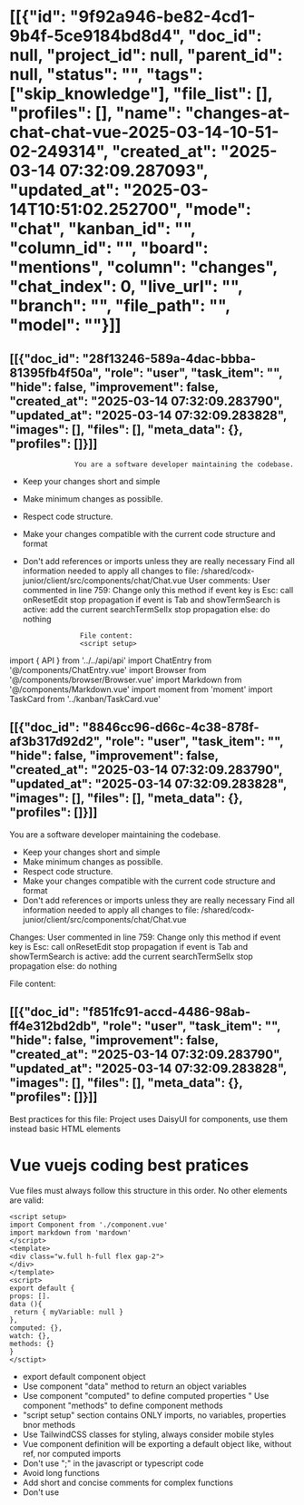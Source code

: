 # [[{"id": "9f92a946-be82-4cd1-9b4f-5ce9184bd8d4", "doc_id": null, "project_id": null, "parent_id": null, "status": "", "tags": ["skip_knowledge"], "file_list": [], "profiles": [], "name": "changes-at-chat-chat-vue-2025-03-14-10-51-02-249314", "created_at": "2025-03-14 07:32:09.287093", "updated_at": "2025-03-14T10:51:02.252700", "mode": "chat", "kanban_id": "", "column_id": "", "board": "mentions", "column": "changes", "chat_index": 0, "live_url": "", "branch": "", "file_path": "", "model": ""}]]
## [[{"doc_id": "28f13246-589a-4dac-bbba-81395fb4f50a", "role": "user", "task_item": "", "hide": false, "improvement": false, "created_at": "2025-03-14 07:32:09.283790", "updated_at": "2025-03-14 07:32:09.283828", "images": [], "files": [], "meta_data": {}, "profiles": []}]]

                    You are a software developer maintaining the codebase.
* Keep your changes short and simple
* Make minimum changes as possiblle.
* Respect code structure.
* Make your changes compatible with the current code structure and format
* Don't add references or imports unless they are really necessary
                    Find all information needed to apply all changes to file: /shared/codx-junior/client/src/components/chat/Chat.vue
                    User comments:
                    User commented in line 759: Change only this method
if event key is Esc:
call onResetEdit
stop propagation
if event is Tab and showTermSearch is active:
add the current searchTermSelIx
stop propagation
else:
do nothing

                    File content:
                    <script setup>
import { API } from '../../api/api'
import ChatEntry from '@/components/ChatEntry.vue'
import Browser from '@/components/browser/Browser.vue'
import Markdown from '@/components/Markdown.vue'
import moment from 'moment'
import TaskCard from '../kanban/TaskCard.vue'
</script>
<template>
  <div class="flex flex-col gap-1 grow">
    <div class="grow relative">
      <div class="absolute top-0 left-0 right-0 bottom-0 scroller overflow-y-auto overflow-x-hidden"
        :class="isBrowser && 'flex gap-1'"
      >
        <div class="w-3/4" v-if="isBrowser">
          <Browser :token="$ui.monitors['shared']" />
        </div>
        <div class="overflow-auto h-full">
          <div class="flex flex-col" 
            v-for="message in messages" :key="message.id">
            <ChatEntry :class="['mb-4 rounded-md bg-base-300 py-2',
              editMessage ? editMessage === message ? 'border border-warning' : 'opacity-40' : '',
              message.hide ? 'opacity-60' : '']"
              :chat="chat"
              :message="message"
              @edit="onEditMessage(message)"
              @enhance="onEditMessage(message, true)"
              @remove="removeMessage(message)"
              @remove-file="removeFileFromMessage(message, $event)"
              @hide="toggleHide(message)"
              @run-edit="runEdit"
              @copy="onCopy(message)"
              @add-file-to-chat="$emit('add-file', $event)"
              @image="imagePreview = { ...$event, readonly: true }"
              @generate-code="onGenerateCode"
              v-if="!message.hide || showHidden"
            />
          </div>
          <div class="anchor" ref="anchor"></div>
          <div class="grid grid-cols-3 gap-2 mb-2 bg-base-100" v-if="childrenChats?.length">
            <TaskCard class="p-2 bg-base-300" :task="child" @click="$projects.setActiveChat(child)"
                              v-for="child in childrenChats" :key="childrenChats.id" />
          </div>
        </div>
      </div>
    </div>
    <div class="chat chat-end" v-if="false && isBrowser">
      <div class="chat-image avatar">
        <div class="w-10 rounded-full">
          <img src="/only_icon.png" alt="logo" />
        </div>
      </div>
      <div class="chat-bubble">
        <Markdown class="max-h-40 overflow-auto" :text="lastAIMessage.content" v-if="lastAIMessage" />
        <div v-else>
          <span class="font-bold">Let's navigate together:</span>
          Use browser to navigate any web or try:
          <span class="italic text-info">Find top 5 results for ....</span>
        </div>
      </div>
    </div>
    
    <div class="dropdown dropdown-top dropdown-open mb-1" v-if="showTermSearch">
      <div tabindex="0" role="button" class="rounded-md bg-base-300 w-fit p-2 hidden">
        <div class="flex p-1 items-center text-sky-600">
          <i class="fa-solid fa-at"></i>
          <input type="text" v-model="termSearchQuery"
            ref="termSearcher"
            class="-ml-1 input input-xs text-lg bg-transparent" placeholder="search term..."
            @keydown.down.stop="onSelNext"
            @keydown.up.stop="onSelPrev"
            @keydown.enter.stop="addSerchTerm(searchTerms[searchTermSelIx])"
            @keydown.esc="closeTermSearch"
          />
          <button class="btn btn-xs btn-circle btn-outline btn-error"
            @click="closeTermSearch"            
            v-if="termSearchQuery">
            <i class="fa-solid fa-circle-xmark"></i>
          </button>
        </div>
      </div>
      <ul tabindex="0" class="dropdown-content z-[1] menu p-2 shadow bg-base-300 rounded-box w-fit">
        <li v-for="term, ix in searchTerms" :key="term.name">
          <a @click="addSerchTerm(term)">
            <div :class="[searchTermSelIx === ix ? 'underline':'']">
              <span class="text-sky-600 font-bold">@{{ term.name }}</span>
            </div>
          </a>
        </li>
      </ul>
    </div>
    <div class="flex gap-2">
      <span class="badge tooltip flex gap-2 items-center"
        :data-tip="mention.tooltip" 
        :class="{ 'badge-primary': mention.project, 'badge-secondary': mention.profile }"
        v-for="mention in messageMentions" :key="mention.name">
        <i class="fa-solid fa-magnifying-glass" v-if="mention.project"></i>
        <img class="w-4 rounded-full" :src="mention.profile.icon" v-if="mention.profile?.icon"/>
        <i class="fa-solid fa-user" v-if="mention.profile && !mention.profile.icon"></i>
        <div class="-mt-1">
          {{ mention.name }}
        </div>
      </span>
    </div>
    <div :class="['flex bg-base-300 border rounded-md shadow indicator w-full', 
          multiline ? 'flex-col' : '',
          editMessage && 'border-warning',
          onDraggingOverInput ? 'bg-warning/10': '']"
        @dragover.prevent="onDraggingOverInput = true"
        @dragleave.prevent="onDraggingOverInput = false"
        @drop.prevent="onDrop"
    >
      <div :class="['max-h-40 w-full px-2 py-1 overflow-auto text-wrap focus-visible:outline-none']"
        :contenteditable="!waiting"
        ref="editor"
        @paste="onContentPaste"
        @keydown="onEditMessageKeyDown"
      >
      </div>
      <div class="flex justify-between items-end px-2">
        <div class="carousel rounded-box">
          <div class="carousel-item relative click flex flex-col" v-for="image, ix in allImages" :key="image.src">
            <div class="bg-contain bg-no-repeat bg-center w-10 h-10 lg:h-20 lg:w-20 bg-base-300 mr-4"
              :style="`background-image: url(${image.src})`" @click="imagePreview = image">
            </div>
            <p class="text-xs">{{ image.alt.slice(0, 10) }}</p>
            <button class="btn btn-xs btn-circle btn-error absolute right-0 top-0"
              @click="removeImage(ix)"
            >
              X
            </button>
          </div>
        </div>
        <span class="loading loading-dots loading-md btn btn-sm" v-if="waiting"></span>
        <div class="flex gap-1 items-center justify-end py-2" v-else>
          <button class="btn btn btn-sm btn-info btn-outline" @click="sendMessage" v-if="editMessage">
            <i class="fa-solid fa-save"></i>
            <div class="text-xs" v-if="editMessage">Edit</div>
          </button>
          <button class="btn btn btn-sm btn-outline tooltip" data-tip="Save changes" @click="onResetEdit" 
            v-if="editMessage">
            <i class="fa-regular fa-circle-xmark"></i>
          </button>
          <button class="btn btn btn-sm btn-circle btn-outline tooltip"
            data-tip="Ask codx-junior"
            :class="isVoiceSession && 'btn-success animate-pulse'"
            @click="sendMessage" 
            v-if="!editMessage">
            <i class="fa-solid fa-microphone-lines" v-if="isVoiceSession"></i>
            <i :class="$projects.chatModes[chat.mode].icon" v-else></i>
          </button>
          <button class="hidden btn btn btn-sm btn-circle btn-outline tooltip"
            :class="isBrowser && 'btn-warning'"
            data-tip="Ask codx-browser" @click="isBrowser = !isBrowser"
            v-if="!editMessage">
            <i class="fa-brands fa-chrome"></i>
          </button>
          <button class="btn btn btn-sm btn-outline tooltip btn-warning" 
            data-tip="Make code changes" @click="improveCode()" v-if="!editMessage && chat.mode === 'chat'">
            <i class="fa-solid fa-code"></i>
          </button>

          <div class="dropdown dropdown-top dropdown-end">
            <div tabindex="0" role="button" class="btn btn-sm m-1">
              <i class="fa-solid fa-ellipsis-vertical"></i>
            </div>
            <ul tabindex="0" class="dropdown-content menu bg-base-100 rounded-box z-[1] w-52 p-2 shadow gap-2">
              <li class="btn btn-sm tooltip"
                data-tip="Attach files" 
                @click="selectFile = true">
                <a>
                  <i class="fa-solid fa-paperclip"></i> Attach files
                </a>
              </li>
              <li class="btn btn-sm" @click="testProject" v-if="API.lastSettings.script_test">
                <a>
                  <i class="fa-solid fa-flask"></i>
                  Test
                </a>
              </li>
              <li class="btn btn-sm tooltip"
                :class="isBrowser && 'btn-success'" 
                :data-tip="isBrowser ? 'Close browser' : 'Open browser'" 
                @click="isBrowser = !isBrowser" v-if="!editMessage">
                <a>
                  <i class="fa-brands fa-chrome"></i>
                  {{ isBrowser ? 'Close' : 'Open' }} Browser
                </a>
              </li>
              <li class="btn btn-sm tooltip" 
                :class="isVoiceSession && 'btn-success'" 
                :data-tip="$ui.voiceLanguages[$ui.voiceLanguage]" 
                @click="toggleVoiceSession" v-if="!editMessage">
                <a>
                  <i class="fa-solid fa-microphone-lines"></i>
                  Voice mode
                </a>
              </li>
              <li class="btn btn-sm text-white btn-error tooltip"
                data-tip="Delete?" 
                @click="$emit('delete')">
                <a>
                  <i class="fa-solid fa-trash-can"></i>
                  Delete
                </a>
              </li>
              
            </ul>
          </div>
        </div>
      </div>
    </div>
    <modal v-if="imagePreview">
      <div class="flex flex-col gap-2">
        <div class="text-2xl">Upload image</div>
        <div class="bg-contain bg-no-repeat bg-base-300/20 bg-center h-60 w-full" :style="`background-image: url(${imagePreview.src})`"></div>
        <div>
            Image alt: <span class="text-xs" v-if="imagePreview.alt?.length">{{ imagePreview.alt?.length }} chars.</span>
        </div>
        <pre class="alert alert-xs h-20 overflow-auto" v-if="imagePreview.readonly">{{ imagePreview.alt }}</pre>
        <div class="textarea input-bordered" v-else>
          <textarea class="w-full bg-transparent" v-model="imagePreview.alt" placeholder="Image content">
          </textarea>
          <div class="flex justify-end">
            <button class="btn btn-sm bg-purple-600 text-white tooltip"
              data-tip="Extract text"
              @click="onExtractTextImage(imagePreview)">
              <i class="fa-regular fa-closed-captioning"></i>
            </button>
          </div>
        </div>
        <div class="flex justify-end gap-2">
          <button class="btn" @click="imagePreview = null">
            Cancel
          </button>
          <button class="btn btn-primary" @click="onAddImage">
            Ok
          </button>
        </div>
      </div>
    </modal>
    <modal v-if="selectFile">
      <label class="file-select">
      <div class="select-button">
        <span>Select File(s)</span>
      </div>
      <input type="file" accept="image/*" multiple @change="handleFileChange"/>
      <button class="btn btn-sm btn-error" @click="selectFile = false">
        Cancel
      </button>
    </label>
    </modal>
  </div>
</template>
<script>
const defFormater = d => JSON.stringify(d, null, 2)

export default {
  props: ['chatId', 'showHidden', 'childrenChats'],
  data () {
    return {
      waiting: false,
      editMessage: null,
      editMessageId: null,
      termSearchQuery: null,
      searchTerms: null,
      searchTermSelIx: -1,
      files: [],
      images: [],
      previewImage: null,
      editorText: "",
      imagePreview: null,
      onDraggingOverInput: false,
      testError: null,
      previewStyle: {
        zoom: 0.6
      },
      selectFile: false,
      isVoiceSession: false,
      recognition: null,
      isBrowser: false,
      syncEditableTextInterval: null
    }
  },
  created () {
  },
  mounted () {
    this.syncEditableTextInterval = setInterval(() => this.onMessageChange(), 100)
  },
  unmounted () {
    clearInterval(this.syncEditableTextInterval)
  },
  computed: {
    chat () {
      return this.$projects.chats[this.chatId]
    },
    visibleMessages() {
      return this.chat?.messages?.filter(m => !m.hide || this.showHidden) || []
    },
    lastAIMessage() {
      const { messages } = this.chat
      const aiMsgs = messages.filter(m => !m.hide && m.role === 'assistant')
      if (aiMsgs.length) {
        const { diffMessage } = this
        return { ...aiMsgs[aiMsgs.length - 1], diffMessage }
      }
      return null
    },
    diffMessage () {
      if (this.isTask) {
        const { messages } = this.chat
        const aiMsgs = messages.filter(m => m.role === 'assistant')
        if (aiMsgs.length > 1) {
          return aiMsgs[aiMsgs.length - 2]
        }
      }
      return null
    },
    messages () {
      if (!this.chat?.messages?.length) {
        return []
      }
      const { messages } = this.chat
      if (this.isTask) {
        const aiMsg = this.lastAIMessage
        const lastMsg = messages[messages.length - 1]
        const res = [] 
        if (aiMsg) {
          res.push(aiMsg)
        }
        if (lastMsg && lastMsg?.role !== 'assistant') {
          res.push(lastMsg)
        }
        if (res.length) {
          return res
        }
      }
      return messages
    },
    multiline () {
      return this.editorText?.split("\n").length > 1 || this.images?.length
    },
    allImages () {
      return this.images
    },
    messageText () {
      return this.editorText
    },
    canPost () {
      return this.messageText || this.images?.length
    },
    isTask () {
      return this.chat?.mode === 'task'
    },
    mentionList () {
      return [
        ...this.$projects.profiles.map(profile => ({ name: profile.name, profile, tooltip: `Chat with ${profile.name}` })),
        ...[
          this.$project,
          this.$storex.projects.parentProject,
          ...this.$storex.projects.childProjects,
          ...this.$storex.projects.projectDependencies,
        ]
        .filter(project => project) 
        .map(project => ({ name: project.project_name, project, tooltip: `Search in project ${project.project_name}` })),
      ]
    },
    messageMentions () {
      const mentions = [...this.messageText.matchAll(/@([^\s]+)/mg)]
                      .map(w => w[1])
      return this.mentionList.filter(m => mentions.includes(m.name))
    },
    showTermSearch () {
      return this.searchTerms?.length
    }
  },
  watch: {
    termSearchQuery (newVal) {
      if (newVal?.length > 2) {
        this.searchKeywords()
      } else {
        this.searchTerms = null
      }
    },
  },
  methods: {
    zoomIn() {
      this.previewStyle.zoom += 0.1;
    },
    zoomOut() {
      this.previewStyle.zoom -= 0.1;
    },
    setEditorText (text) {
      this.$refs.editor.innerText = text
    },
    onEditMessage (message, enhance) {
      if (this.editMessage === message) {
        return this.onResetEdit()
      }
      console.log("onEditMessage", message)
      this.editMessageId = this.chat.messages.findIndex(m => m.doc_id === message.doc_id)
      this.editMessage = this.chat.messages[this.editMessageId]
      try {
        this.images = message.images.map(JSON.parse)
      } catch {}
      this.setEditorText(this.editMessage.content)
    },
    toggleHide(message) {
      message.hide = !message.hide 
      this.saveChat()
    },
    onCopy (message) {
      navigator.permissions.query({name: "clipboard-read"}).then(result => {
          if (result.state == "granted" || result.state == "prompt") {
            navigator.clipboard.writeText(message.content)
          }
      })
      .catch(console.error);
    },
    async improveCode () {
      this.postMyMessage()
      await this.$projects.codeImprove(this.chat)
      this.testProject()
    },
    runEdit (codeSnipped) {
      this.sendApiRequest(
        () => API.run.edit({ id: "", messages: [{ role: 'user', content: codeSnipped }] }),
        data => [
                  data.messages.reverse()[0].content,
                  "\n\n",
                  ...data.errors.map(e => ` * ${e}\n`)
                ].join("\n")
      )
    },
    addMessage (msg) {
      this.chat.messages = [
        ...this.chat.messages||[],
        msg
      ]
    },
    getUserMessage() {
      const message = this.$refs.editor.innerText
      return {
        role: 'user',
        content: message,
        images: this.images.map(JSON.stringify)
      }
    },
    postMyMessage () {
      if (this.canPost) {      
        this.addMessage(this.getUserMessage())
        this.cleanUserInputAndWaitAnswer()
      }
    },
    cleanUserInputAndWaitAnswer() {
      this.setEditorText("")
      this.images = []
      this.scrollToBottom()
    },
    async sendMessage () {
      if (this.isVoiceSession && !this.canPost) {
        return
      }

      if (this.editMessage !== null) {
        this.updateMessage()
      } else {
        this.postMyMessage()
        if (this.messageMentions.length) {
          await this.sendChatMessage(this.chat)
        }
      }
      this.saveChat()
    },
    async navigate () {
      if (!this.editorText) {
        if (this.isBrowser = !this.isBrowser) {
          if (this.lastAIMessage) {
            this.lastAIMessage.hide
          }
        }
        return
      }
      const message = this.getUserMessage()
      const { data } = await this.sendChatMessage({ mode: 'browser', messages: [
        ...this.chat.messages,
        message
      ] })
      this.chat.messages = data.messages
      this.saveChat()
      this.cleanUserInputAndWaitAnswer()
    },
    getSendMessage() {
      return this.editMessage ||
                this.chat.messages[this.chat.messages.length - 1].content
    },
    async askKnowledge () {
      const searchTerm = this.$refs.editor.innerText 
      const knowledgeSearch = {
          searchTerm,
          searchType: 'embeddings',
          documentSearchType: API.lastSettings.knowledge_search_type,
          cutoffScore: API.lastSettings.knowledge_context_cutoff_relevance_score,
          documentCount: API.lastSettings.knowledge_search_document_count
      }
      const { data: { documents } } = await API.knowledge.search(knowledgeSearch)
      const docs = documents.map(doc => `#### File: ${doc.metadata.source.split("/").reverse()[0]}\n>${doc.metadata.source}\n\`\`\`${doc.metadata.language}\n${doc.page_content}\`\`\``) 
      this.$refs.editor.innerText = docs.join("\n")
    },
    async sendApiRequest (apiCall, formater = defFormater) {
      try {
        this.waiting = true
        await apiCall()
        this.$emit('refresh-chat')
        this.scrollToBottom()
      } catch (ex) {
        this.addMessage({
          role: 'assistant',
          content: ex.message
        }) 
      }
      this.waiting = false
    },
    async sendChatMessage(chat) {
      this.waiting = true
      try {
        return await this.$storex.projects.chatWihProject(chat)
      } finally {
        this.waiting = false
      }
    },
    async updateMessage () {
      const { innerText } = this.$refs.editor
      const images = this.images.map(JSON.stringify)
      this.editMessage.content = innerText
      this.editMessage.images = images
      this.editMessage.updated_at = new Date().toISOString()
      this.onResetEdit()
    },
    onResetEdit() {
      this.editMessage = null
      this.setEditorText("")
      this.editMessageId = null
      this.images = []
    },
    removeMessage(message) {
      this.$emit("delete-message", message)
    },
    async searchKeywords () {
      /*
      const { data } = await API.knowledge.searchKeywords(this.termSearchQuery)
      this.searchTerms = Object.keys(data).map(k => data[k].reduce((acc, term) => {
        acc.push({
          key: term,
          file: k
        })
        return acc
      }, []))
      .reduce((a, b) => a.concat(b), [])
      */
      this.searchTerms = this.mentionList.filter(mention => mention.name.includes(this.termSearchQuery))
      this.searchTermSelIx = 0
    },
    addSerchTerm(term) {
      let text = this.$refs.editor.innerText
      this.$refs.editor.innerText = text.replace(this.getCursorWord(), '@' + term.name) 
      this.closeTermSearch ();
    },
    getEditorCaretCharOffset() {
      let caretOffset = 0;
      const element = this.$refs.editor
      if (window.getSelection) {
        var range = window.getSelection().getRangeAt(0);
        var preCaretRange = range.cloneRange();
        preCaretRange.selectNodeContents(element);
        preCaretRange.setEnd(range.endContainer, range.endOffset);
        caretOffset = preCaretRange.toString().length;
      } 

      else if (document.selection && document.selection.type != "Control") {
        var textRange = document.selection.createRange();
        var preCaretTextRange = document.body.createTextRange();
        preCaretTextRange.moveToElementText(element);
        preCaretTextRange.setEndPoint("EndToEnd", textRange);
        caretOffset = preCaretTextRange.text.length;
      }

      return caretOffset;
    },
    getCursorWord() {
      const text = this.$refs.editor?.innerText
      if (!text.length) {
        return ""
      }
      const caretIndex = this.getEditorCaretCharOffset()
      const lastWorkIndex = text.slice(0, caretIndex).split(/\s/g).length - 1
      return text.split(/\s/g)[lastWorkIndex]
    },
    detectSearchTerm() {
      const lastWord = this.getCursorWord()
      const mention = lastWord[0] === '@' ? lastWord?.slice(1) : null
      if (mention?.length >= 3 &&
          !this.termSearchQuery?.startsWith(mention) &&
          !this.mentionList.find(m => m.name === mention )) {
        this.termSearchQuery = mention
      }
      if (this.showTermSearch && !mention) {
        this.closeTermSearch()
      }
    },
    closeTermSearch () {
      this.searchTerms = null
      this.termSearchQuery = null
    },
    onSelNext () {
      this.searchTermSelIx++
      if (this.searchTermSelIx === this.searchTerms?.length) {
        this.searchTermSelIx = 0
      }
    },
    onSelPrev () {
      this.searchTermSelIx--
      if (this.searchTermSelIx === -1) {
        this.searchTermSelIx = this.searchTerms?.length - 1
      }
    },
    saveChat () {
      return API.chats.save(this.chat)
    },
    onDrop(e) {
      this.onDraggingOverInput = false
      if (!e.dataTransfer.files) {
        return
      }
      var file = [...e.dataTransfer.files].filter(f => f.type.indexOf("image") !== -1)[0]
      if (file) {
        this.onInputImage(file)
      }
    },
    async onContentPaste(e) {
      if (!e.clipboardData?.items) {
        return
      }
      var file = [...e.clipboardData?.items].filter(f => f.type.indexOf("image") !== -1)[0]?.getAsFile()
      if (file) {
        this.onInputImage(file)
        e.preventDefault()
        return false
      }
    },
    getFileImageUrl(file) {
      return new Promise(ok => {
        const reader = new FileReader();
        reader.onload = (event) => {
          const base64URL = event.target.result;
          ok(base64URL)
        };
        reader.readAsDataURL(file);
      })
    },
    async onInputImage(file) {
      const base64URL = await this.getFileImageUrl(file)
      this.imagePreview = {
            src: base64URL,
            alt: ""
          }
    },
    onAddImage () {
      if (this.imagePreview.ix === undefined) {
        this.images.push(this.imagePreview)
        this.imagePreview.ix = this.images.length -1
      }
      this.imagePreview = null
    },
    async onExtractTextImage(image) {
      function base64ToFile(base64Data, filename) {
        const byteString = atob(base64Data.split(',')[1]);
        const mimeString = base64Data.split(',')[0].split(':')[1].split(';')[0];
        const byteArray = new Uint8Array(byteString.length);
        for (let i = 0; i < byteString.length; i++) {
          byteArray[i] = byteString.charCodeAt(i);
        }
        const blob = new Blob([byteArray], { type: mimeString });
        return new File([blob], filename, { type: mimeString });
      }

      const file = base64ToFile(image.src, "image")
      const text = await API.tools.imageToText(file)
      image.alt = text
    },
    async handleFileChange ({ target: { files }}) {
      const allUrls = await Promise.all([...files].map(file => this.getFileImageUrl(file)))
      console.log("handleFileChange", allUrls)
      this.images = [
        ...this.images, 
        ...allUrls.map((src, ix) => ({ src, alt: "", ix: this.images.length + 1 + ix }))]
      this.selectFile = false
    },
    onGenerateCode(codeBlockInfo) {
      this.$projects.generateCode({ chat: this.chat, codeBlockInfo })
    },
    removeImage(ix) {
      this.images = this.images.filter((i, imx) => imx !== ix)
    },
    onMessageChange () {
      if (this.$refs.editor &&
        this.$refs.editor.innerText != this.editorText) {
        this.editorText = this.$refs.editor.innerText
        this.detectSearchTerm()
        }
    },
    async testProject () {
      throw new Error('Obsolte')
      const { data } = await API.project.test()
      this.testError = data
      if (this.testError) {
        this.editMessage = this.testError
        this.setEditorText(this.editMessage)
      }
    },
    removeFileFromMessage(message, file) {
      message.files = message.files.filter(f => f !== file)
      this.saveChat()
    },
    toggleVoiceSession () {
      if (this.isVoiceSession) {
        return this.stopVoiceSession()
      }
      let silents = 5
      this.isVoiceSession = true;

      const recognition = new (window.SpeechRecognition || window.webkitSpeechRecognition)();
      recognition.lang = this.$ui.voiceLanguage;
      recognition.interimResults = false;

      recognition.onresult = (event) => {
        const transcript = event.results[0][0].transcript;
        this.$refs.editor.innerText += transcript
      };

      recognition.onend = () => {
        if (this.isVoiceSession && silents--) {
          recognition.start();
        } else {
          this.stopVoiceSession()
        }
      };

      recognition.start();
      this.recognition = recognition
    },
    stopVoiceSession() {
      this.recognition?.stop()
      this.recognition = null
    },
    scrollToBottom() {
      setTimeout(() => this.$refs.anchor?.scrollIntoView(), 200)
    },
    onEditMessageKeyDown (event) {
      <codx-ok, please-wait...>
        Change only this method
        if event key is Esc:
          call onResetEdit 
          stop propagation
        if event is Tab and showTermSearch is active:
          add the current searchTermSelIx
          stop propagation
        else:
          do nothing
        </codx-ok, please-wait...>
    }
  }
}
</script>
                    
## [[{"doc_id": "8846cc96-d66c-4c38-878f-af3b317d92d2", "role": "user", "task_item": "", "hide": false, "improvement": false, "created_at": "2025-03-14 07:32:09.283790", "updated_at": "2025-03-14 07:32:09.283828", "images": [], "files": [], "meta_data": {}, "profiles": []}]]
You are a software developer maintaining the codebase.
* Keep your changes short and simple
* Make minimum changes as possiblle.
* Respect code structure.
* Make your changes compatible with the current code structure and format
* Don't add references or imports unless they are really necessary
Find all information needed to apply all changes to file: /shared/codx-junior/client/src/components/chat/Chat.vue

Changes:
User commented in line 759: Change only this method
if event key is Esc:
call onResetEdit
stop propagation
if event is Tab and showTermSearch is active:
add the current searchTermSelIx
stop propagation
else:
do nothing

File content:
<script setup>
import { API } from '../../api/api'
import ChatEntry from '@/components/ChatEntry.vue'
import Browser from '@/components/browser/Browser.vue'
import Markdown from '@/components/Markdown.vue'
import moment from 'moment'
import TaskCard from '../kanban/TaskCard.vue'
</script>
<template>
  <div class="flex flex-col gap-1 grow">
    <div class="grow relative">
      <div class="absolute top-0 left-0 right-0 bottom-0 scroller overflow-y-auto overflow-x-hidden"
        :class="isBrowser && 'flex gap-1'"
      >
        <div class="w-3/4" v-if="isBrowser">
          <Browser :token="$ui.monitors['shared']" />
        </div>
        <div class="overflow-auto h-full">
          <div class="flex flex-col" 
            v-for="message in messages" :key="message.id">
            <ChatEntry :class="['mb-4 rounded-md bg-base-300 py-2',
              editMessage ? editMessage === message ? 'border border-warning' : 'opacity-40' : '',
              message.hide ? 'opacity-60' : '']"
              :chat="chat"
              :message="message"
              @edit="onEditMessage(message)"
              @enhance="onEditMessage(message, true)"
              @remove="removeMessage(message)"
              @remove-file="removeFileFromMessage(message, $event)"
              @hide="toggleHide(message)"
              @run-edit="runEdit"
              @copy="onCopy(message)"
              @add-file-to-chat="$emit('add-file', $event)"
              @image="imagePreview = { ...$event, readonly: true }"
              @generate-code="onGenerateCode"
              v-if="!message.hide || showHidden"
            />
          </div>
          <div class="anchor" ref="anchor"></div>
          <div class="grid grid-cols-3 gap-2 mb-2 bg-base-100" v-if="childrenChats?.length">
            <TaskCard class="p-2 bg-base-300" :task="child" @click="$projects.setActiveChat(child)"
                              v-for="child in childrenChats" :key="childrenChats.id" />
          </div>
        </div>
      </div>
    </div>
    <div class="chat chat-end" v-if="false && isBrowser">
      <div class="chat-image avatar">
        <div class="w-10 rounded-full">
          <img src="/only_icon.png" alt="logo" />
        </div>
      </div>
      <div class="chat-bubble">
        <Markdown class="max-h-40 overflow-auto" :text="lastAIMessage.content" v-if="lastAIMessage" />
        <div v-else>
          <span class="font-bold">Let's navigate together:</span>
          Use browser to navigate any web or try:
          <span class="italic text-info">Find top 5 results for ....</span>
        </div>
      </div>
    </div>
    
    <div class="dropdown dropdown-top dropdown-open mb-1" v-if="showTermSearch">
      <div tabindex="0" role="button" class="rounded-md bg-base-300 w-fit p-2 hidden">
        <div class="flex p-1 items-center text-sky-600">
          <i class="fa-solid fa-at"></i>
          <input type="text" v-model="termSearchQuery"
            ref="termSearcher"
            class="-ml-1 input input-xs text-lg bg-transparent" placeholder="search term..."
            @keydown.down.stop="onSelNext"
            @keydown.up.stop="onSelPrev"
            @keydown.enter.stop="addSerchTerm(searchTerms[searchTermSelIx])"
            @keydown.esc="closeTermSearch"
          />
          <button class="btn btn-xs btn-circle btn-outline btn-error"
            @click="closeTermSearch"            
            v-if="termSearchQuery">
            <i class="fa-solid fa-circle-xmark"></i>
          </button>
        </div>
      </div>
      <ul tabindex="0" class="dropdown-content z-[1] menu p-2 shadow bg-base-300 rounded-box w-fit">
        <li v-for="term, ix in searchTerms" :key="term.name">
          <a @click="addSerchTerm(term)">
            <div :class="[searchTermSelIx === ix ? 'underline':'']">
              <span class="text-sky-600 font-bold">@{{ term.name }}</span>
            </div>
          </a>
        </li>
      </ul>
    </div>
    <div class="flex gap-2">
      <span class="badge tooltip flex gap-2 items-center"
        :data-tip="mention.tooltip" 
        :class="{ 'badge-primary': mention.project, 'badge-secondary': mention.profile }"
        v-for="mention in messageMentions" :key="mention.name">
        <i class="fa-solid fa-magnifying-glass" v-if="mention.project"></i>
        <img class="w-4 rounded-full" :src="mention.profile.icon" v-if="mention.profile?.icon"/>
        <i class="fa-solid fa-user" v-if="mention.profile && !mention.profile.icon"></i>
        <div class="-mt-1">
          {{ mention.name }}
        </div>
      </span>
    </div>
    <div :class="['flex bg-base-300 border rounded-md shadow indicator w-full', 
          multiline ? 'flex-col' : '',
          editMessage && 'border-warning',
          onDraggingOverInput ? 'bg-warning/10': '']"
        @dragover.prevent="onDraggingOverInput = true"
        @dragleave.prevent="onDraggingOverInput = false"
        @drop.prevent="onDrop"
    >
      <div :class="['max-h-40 w-full px-2 py-1 overflow-auto text-wrap focus-visible:outline-none']"
        :contenteditable="!waiting"
        ref="editor"
        @paste="onContentPaste"
        @keydown="onEditMessageKeyDown"
      >
      </div>
      <div class="flex justify-between items-end px-2">
        <div class="carousel rounded-box">
          <div class="carousel-item relative click flex flex-col" v-for="image, ix in allImages" :key="image.src">
            <div class="bg-contain bg-no-repeat bg-center w-10 h-10 lg:h-20 lg:w-20 bg-base-300 mr-4"
              :style="`background-image: url(${image.src})`" @click="imagePreview = image">
            </div>
            <p class="text-xs">{{ image.alt.slice(0, 10) }}</p>
            <button class="btn btn-xs btn-circle btn-error absolute right-0 top-0"
              @click="removeImage(ix)"
            >
              X
            </button>
          </div>
        </div>
        <span class="loading loading-dots loading-md btn btn-sm" v-if="waiting"></span>
        <div class="flex gap-1 items-center justify-end py-2" v-else>
          <button class="btn btn btn-sm btn-info btn-outline" @click="sendMessage" v-if="editMessage">
            <i class="fa-solid fa-save"></i>
            <div class="text-xs" v-if="editMessage">Edit</div>
          </button>
          <button class="btn btn btn-sm btn-outline tooltip" data-tip="Save changes" @click="onResetEdit" 
            v-if="editMessage">
            <i class="fa-regular fa-circle-xmark"></i>
          </button>
          <button class="btn btn btn-sm btn-circle btn-outline tooltip"
            data-tip="Ask codx-junior"
            :class="isVoiceSession && 'btn-success animate-pulse'"
            @click="sendMessage" 
            v-if="!editMessage">
            <i class="fa-solid fa-microphone-lines" v-if="isVoiceSession"></i>
            <i :class="$projects.chatModes[chat.mode].icon" v-else></i>
          </button>
          <button class="hidden btn btn btn-sm btn-circle btn-outline tooltip"
            :class="isBrowser && 'btn-warning'"
            data-tip="Ask codx-browser" @click="isBrowser = !isBrowser"
            v-if="!editMessage">
            <i class="fa-brands fa-chrome"></i>
          </button>
          <button class="btn btn btn-sm btn-outline tooltip btn-warning" 
            data-tip="Make code changes" @click="improveCode()" v-if="!editMessage && chat.mode === 'chat'">
            <i class="fa-solid fa-code"></i>
          </button>

          <div class="dropdown dropdown-top dropdown-end">
            <div tabindex="0" role="button" class="btn btn-sm m-1">
              <i class="fa-solid fa-ellipsis-vertical"></i>
            </div>
            <ul tabindex="0" class="dropdown-content menu bg-base-100 rounded-box z-[1] w-52 p-2 shadow gap-2">
              <li class="btn btn-sm tooltip"
                data-tip="Attach files" 
                @click="selectFile = true">
                <a>
                  <i class="fa-solid fa-paperclip"></i> Attach files
                </a>
              </li>
              <li class="btn btn-sm" @click="testProject" v-if="API.lastSettings.script_test">
                <a>
                  <i class="fa-solid fa-flask"></i>
                  Test
                </a>
              </li>
              <li class="btn btn-sm tooltip"
                :class="isBrowser && 'btn-success'" 
                :data-tip="isBrowser ? 'Close browser' : 'Open browser'" 
                @click="isBrowser = !isBrowser" v-if="!editMessage">
                <a>
                  <i class="fa-brands fa-chrome"></i>
                  {{ isBrowser ? 'Close' : 'Open' }} Browser
                </a>
              </li>
              <li class="btn btn-sm tooltip" 
                :class="isVoiceSession && 'btn-success'" 
                :data-tip="$ui.voiceLanguages[$ui.voiceLanguage]" 
                @click="toggleVoiceSession" v-if="!editMessage">
                <a>
                  <i class="fa-solid fa-microphone-lines"></i>
                  Voice mode
                </a>
              </li>
              <li class="btn btn-sm text-white btn-error tooltip"
                data-tip="Delete?" 
                @click="$emit('delete')">
                <a>
                  <i class="fa-solid fa-trash-can"></i>
                  Delete
                </a>
              </li>
              
            </ul>
          </div>
        </div>
      </div>
    </div>
    <modal v-if="imagePreview">
      <div class="flex flex-col gap-2">
        <div class="text-2xl">Upload image</div>
        <div class="bg-contain bg-no-repeat bg-base-300/20 bg-center h-60 w-full" :style="`background-image: url(${imagePreview.src})`"></div>
        <div>
            Image alt: <span class="text-xs" v-if="imagePreview.alt?.length">{{ imagePreview.alt?.length }} chars.</span>
        </div>
        <pre class="alert alert-xs h-20 overflow-auto" v-if="imagePreview.readonly">{{ imagePreview.alt }}</pre>
        <div class="textarea input-bordered" v-else>
          <textarea class="w-full bg-transparent" v-model="imagePreview.alt" placeholder="Image content">
          </textarea>
          <div class="flex justify-end">
            <button class="btn btn-sm bg-purple-600 text-white tooltip"
              data-tip="Extract text"
              @click="onExtractTextImage(imagePreview)">
              <i class="fa-regular fa-closed-captioning"></i>
            </button>
          </div>
        </div>
        <div class="flex justify-end gap-2">
          <button class="btn" @click="imagePreview = null">
            Cancel
          </button>
          <button class="btn btn-primary" @click="onAddImage">
            Ok
          </button>
        </div>
      </div>
    </modal>
    <modal v-if="selectFile">
      <label class="file-select">
      <div class="select-button">
        <span>Select File(s)</span>
      </div>
      <input type="file" accept="image/*" multiple @change="handleFileChange"/>
      <button class="btn btn-sm btn-error" @click="selectFile = false">
        Cancel
      </button>
    </label>
    </modal>
  </div>
</template>
<script>
const defFormater = d => JSON.stringify(d, null, 2)

export default {
  props: ['chatId', 'showHidden', 'childrenChats'],
  data () {
    return {
      waiting: false,
      editMessage: null,
      editMessageId: null,
      termSearchQuery: null,
      searchTerms: null,
      searchTermSelIx: -1,
      files: [],
      images: [],
      previewImage: null,
      editorText: "",
      imagePreview: null,
      onDraggingOverInput: false,
      testError: null,
      previewStyle: {
        zoom: 0.6
      },
      selectFile: false,
      isVoiceSession: false,
      recognition: null,
      isBrowser: false,
      syncEditableTextInterval: null
    }
  },
  created () {
  },
  mounted () {
    this.syncEditableTextInterval = setInterval(() => this.onMessageChange(), 100)
  },
  unmounted () {
    clearInterval(this.syncEditableTextInterval)
  },
  computed: {
    chat () {
      return this.$projects.chats[this.chatId]
    },
    visibleMessages() {
      return this.chat?.messages?.filter(m => !m.hide || this.showHidden) || []
    },
    lastAIMessage() {
      const { messages } = this.chat
      const aiMsgs = messages.filter(m => !m.hide && m.role === 'assistant')
      if (aiMsgs.length) {
        const { diffMessage } = this
        return { ...aiMsgs[aiMsgs.length - 1], diffMessage }
      }
      return null
    },
    diffMessage () {
      if (this.isTask) {
        const { messages } = this.chat
        const aiMsgs = messages.filter(m => m.role === 'assistant')
        if (aiMsgs.length > 1) {
          return aiMsgs[aiMsgs.length - 2]
        }
      }
      return null
    },
    messages () {
      if (!this.chat?.messages?.length) {
        return []
      }
      const { messages } = this.chat
      if (this.isTask) {
        const aiMsg = this.lastAIMessage
        const lastMsg = messages[messages.length - 1]
        const res = [] 
        if (aiMsg) {
          res.push(aiMsg)
        }
        if (lastMsg && lastMsg?.role !== 'assistant') {
          res.push(lastMsg)
        }
        if (res.length) {
          return res
        }
      }
      return messages
    },
    multiline () {
      return this.editorText?.split("\n").length > 1 || this.images?.length
    },
    allImages () {
      return this.images
    },
    messageText () {
      return this.editorText
    },
    canPost () {
      return this.messageText || this.images?.length
    },
    isTask () {
      return this.chat?.mode === 'task'
    },
    mentionList () {
      return [
        ...this.$projects.profiles.map(profile => ({ name: profile.name, profile, tooltip: `Chat with ${profile.name}` })),
        ...[
          this.$project,
          this.$storex.projects.parentProject,
          ...this.$storex.projects.childProjects,
          ...this.$storex.projects.projectDependencies,
        ]
        .filter(project => project) 
        .map(project => ({ name: project.project_name, project, tooltip: `Search in project ${project.project_name}` })),
      ]
    },
    messageMentions () {
      const mentions = [...this.messageText.matchAll(/@([^\s]+)/mg)]
                      .map(w => w[1])
      return this.mentionList.filter(m => mentions.includes(m.name))
    },
    showTermSearch () {
      return this.searchTerms?.length
    }
  },
  watch: {
    termSearchQuery (newVal) {
      if (newVal?.length > 2) {
        this.searchKeywords()
      } else {
        this.searchTerms = null
      }
    },
  },
  methods: {
    zoomIn() {
      this.previewStyle.zoom += 0.1;
    },
    zoomOut() {
      this.previewStyle.zoom -= 0.1;
    },
    setEditorText (text) {
      this.$refs.editor.innerText = text
    },
    onEditMessage (message, enhance) {
      if (this.editMessage === message) {
        return this.onResetEdit()
      }
      console.log("onEditMessage", message)
      this.editMessageId = this.chat.messages.findIndex(m => m.doc_id === message.doc_id)
      this.editMessage = this.chat.messages[this.editMessageId]
      try {
        this.images = message.images.map(JSON.parse)
      } catch {}
      this.setEditorText(this.editMessage.content)
    },
    toggleHide(message) {
      message.hide = !message.hide 
      this.saveChat()
    },
    onCopy (message) {
      navigator.permissions.query({name: "clipboard-read"}).then(result => {
          if (result.state == "granted" || result.state == "prompt") {
            navigator.clipboard.writeText(message.content)
          }
      })
      .catch(console.error);
    },
    async improveCode () {
      this.postMyMessage()
      await this.$projects.codeImprove(this.chat)
      this.testProject()
    },
    runEdit (codeSnipped) {
      this.sendApiRequest(
        () => API.run.edit({ id: "", messages: [{ role: 'user', content: codeSnipped }] }),
        data => [
                  data.messages.reverse()[0].content,
                  "\n\n",
                  ...data.errors.map(e => ` * ${e}\n`)
                ].join("\n")
      )
    },
    addMessage (msg) {
      this.chat.messages = [
        ...this.chat.messages||[],
        msg
      ]
    },
    getUserMessage() {
      const message = this.$refs.editor.innerText
      return {
        role: 'user',
        content: message,
        images: this.images.map(JSON.stringify)
      }
    },
    postMyMessage () {
      if (this.canPost) {      
        this.addMessage(this.getUserMessage())
        this.cleanUserInputAndWaitAnswer()
      }
    },
    cleanUserInputAndWaitAnswer() {
      this.setEditorText("")
      this.images = []
      this.scrollToBottom()
    },
    async sendMessage () {
      if (this.isVoiceSession && !this.canPost) {
        return
      }

      if (this.editMessage !== null) {
        this.updateMessage()
      } else {
        this.postMyMessage()
        if (this.messageMentions.length) {
          await this.sendChatMessage(this.chat)
        }
      }
      this.saveChat()
    },
    async navigate () {
      if (!this.editorText) {
        if (this.isBrowser = !this.isBrowser) {
          if (this.lastAIMessage) {
            this.lastAIMessage.hide
          }
        }
        return
      }
      const message = this.getUserMessage()
      const { data } = await this.sendChatMessage({ mode: 'browser', messages: [
        ...this.chat.messages,
        message
      ] })
      this.chat.messages = data.messages
      this.saveChat()
      this.cleanUserInputAndWaitAnswer()
    },
    getSendMessage() {
      return this.editMessage ||
                this.chat.messages[this.chat.messages.length - 1].content
    },
    async askKnowledge () {
      const searchTerm = this.$refs.editor.innerText 
      const knowledgeSearch = {
          searchTerm,
          searchType: 'embeddings',
          documentSearchType: API.lastSettings.knowledge_search_type,
          cutoffScore: API.lastSettings.knowledge_context_cutoff_relevance_score,
          documentCount: API.lastSettings.knowledge_search_document_count
      }
      const { data: { documents } } = await API.knowledge.search(knowledgeSearch)
      const docs = documents.map(doc => `#### File: ${doc.metadata.source.split("/").reverse()[0]}\n>${doc.metadata.source}\n\`\`\`${doc.metadata.language}\n${doc.page_content}\`\`\``) 
      this.$refs.editor.innerText = docs.join("\n")
    },
    async sendApiRequest (apiCall, formater = defFormater) {
      try {
        this.waiting = true
        await apiCall()
        this.$emit('refresh-chat')
        this.scrollToBottom()
      } catch (ex) {
        this.addMessage({
          role: 'assistant',
          content: ex.message
        }) 
      }
      this.waiting = false
    },
    async sendChatMessage(chat) {
      this.waiting = true
      try {
        return await this.$storex.projects.chatWihProject(chat)
      } finally {
        this.waiting = false
      }
    },
    async updateMessage () {
      const { innerText } = this.$refs.editor
      const images = this.images.map(JSON.stringify)
      this.editMessage.content = innerText
      this.editMessage.images = images
      this.editMessage.updated_at = new Date().toISOString()
      this.onResetEdit()
    },
    onResetEdit() {
      this.editMessage = null
      this.setEditorText("")
      this.editMessageId = null
      this.images = []
    },
    removeMessage(message) {
      this.$emit("delete-message", message)
    },
    async searchKeywords () {
      /*
      const { data } = await API.knowledge.searchKeywords(this.termSearchQuery)
      this.searchTerms = Object.keys(data).map(k => data[k].reduce((acc, term) => {
        acc.push({
          key: term,
          file: k
        })
        return acc
      }, []))
      .reduce((a, b) => a.concat(b), [])
      */
      this.searchTerms = this.mentionList.filter(mention => mention.name.includes(this.termSearchQuery))
      this.searchTermSelIx = 0
    },
    addSerchTerm(term) {
      let text = this.$refs.editor.innerText
      this.$refs.editor.innerText = text.replace(this.getCursorWord(), '@' + term.name) 
      this.closeTermSearch ();
    },
    getEditorCaretCharOffset() {
      let caretOffset = 0;
      const element = this.$refs.editor
      if (window.getSelection) {
        var range = window.getSelection().getRangeAt(0);
        var preCaretRange = range.cloneRange();
        preCaretRange.selectNodeContents(element);
        preCaretRange.setEnd(range.endContainer, range.endOffset);
        caretOffset = preCaretRange.toString().length;
      } 

      else if (document.selection && document.selection.type != "Control") {
        var textRange = document.selection.createRange();
        var preCaretTextRange = document.body.createTextRange();
        preCaretTextRange.moveToElementText(element);
        preCaretTextRange.setEndPoint("EndToEnd", textRange);
        caretOffset = preCaretTextRange.text.length;
      }

      return caretOffset;
    },
    getCursorWord() {
      const text = this.$refs.editor?.innerText
      if (!text.length) {
        return ""
      }
      const caretIndex = this.getEditorCaretCharOffset()
      const lastWorkIndex = text.slice(0, caretIndex).split(/\s/g).length - 1
      return text.split(/\s/g)[lastWorkIndex]
    },
    detectSearchTerm() {
      const lastWord = this.getCursorWord()
      const mention = lastWord[0] === '@' ? lastWord?.slice(1) : null
      if (mention?.length >= 3 &&
          !this.termSearchQuery?.startsWith(mention) &&
          !this.mentionList.find(m => m.name === mention )) {
        this.termSearchQuery = mention
      }
      if (this.showTermSearch && !mention) {
        this.closeTermSearch()
      }
    },
    closeTermSearch () {
      this.searchTerms = null
      this.termSearchQuery = null
    },
    onSelNext () {
      this.searchTermSelIx++
      if (this.searchTermSelIx === this.searchTerms?.length) {
        this.searchTermSelIx = 0
      }
    },
    onSelPrev () {
      this.searchTermSelIx--
      if (this.searchTermSelIx === -1) {
        this.searchTermSelIx = this.searchTerms?.length - 1
      }
    },
    saveChat () {
      return API.chats.save(this.chat)
    },
    onDrop(e) {
      this.onDraggingOverInput = false
      if (!e.dataTransfer.files) {
        return
      }
      var file = [...e.dataTransfer.files].filter(f => f.type.indexOf("image") !== -1)[0]
      if (file) {
        this.onInputImage(file)
      }
    },
    async onContentPaste(e) {
      if (!e.clipboardData?.items) {
        return
      }
      var file = [...e.clipboardData?.items].filter(f => f.type.indexOf("image") !== -1)[0]?.getAsFile()
      if (file) {
        this.onInputImage(file)
        e.preventDefault()
        return false
      }
    },
    getFileImageUrl(file) {
      return new Promise(ok => {
        const reader = new FileReader();
        reader.onload = (event) => {
          const base64URL = event.target.result;
          ok(base64URL)
        };
        reader.readAsDataURL(file);
      })
    },
    async onInputImage(file) {
      const base64URL = await this.getFileImageUrl(file)
      this.imagePreview = {
            src: base64URL,
            alt: ""
          }
    },
    onAddImage () {
      if (this.imagePreview.ix === undefined) {
        this.images.push(this.imagePreview)
        this.imagePreview.ix = this.images.length -1
      }
      this.imagePreview = null
    },
    async onExtractTextImage(image) {
      function base64ToFile(base64Data, filename) {
        const byteString = atob(base64Data.split(',')[1]);
        const mimeString = base64Data.split(',')[0].split(':')[1].split(';')[0];
        const byteArray = new Uint8Array(byteString.length);
        for (let i = 0; i < byteString.length; i++) {
          byteArray[i] = byteString.charCodeAt(i);
        }
        const blob = new Blob([byteArray], { type: mimeString });
        return new File([blob], filename, { type: mimeString });
      }

      const file = base64ToFile(image.src, "image")
      const text = await API.tools.imageToText(file)
      image.alt = text
    },
    async handleFileChange ({ target: { files }}) {
      const allUrls = await Promise.all([...files].map(file => this.getFileImageUrl(file)))
      console.log("handleFileChange", allUrls)
      this.images = [
        ...this.images, 
        ...allUrls.map((src, ix) => ({ src, alt: "", ix: this.images.length + 1 + ix }))]
      this.selectFile = false
    },
    onGenerateCode(codeBlockInfo) {
      this.$projects.generateCode({ chat: this.chat, codeBlockInfo })
    },
    removeImage(ix) {
      this.images = this.images.filter((i, imx) => imx !== ix)
    },
    onMessageChange () {
      if (this.$refs.editor &&
        this.$refs.editor.innerText != this.editorText) {
        this.editorText = this.$refs.editor.innerText
        this.detectSearchTerm()
        }
    },
    async testProject () {
      throw new Error('Obsolte')
      const { data } = await API.project.test()
      this.testError = data
      if (this.testError) {
        this.editMessage = this.testError
        this.setEditorText(this.editMessage)
      }
    },
    removeFileFromMessage(message, file) {
      message.files = message.files.filter(f => f !== file)
      this.saveChat()
    },
    toggleVoiceSession () {
      if (this.isVoiceSession) {
        return this.stopVoiceSession()
      }
      let silents = 5
      this.isVoiceSession = true;

      const recognition = new (window.SpeechRecognition || window.webkitSpeechRecognition)();
      recognition.lang = this.$ui.voiceLanguage;
      recognition.interimResults = false;

      recognition.onresult = (event) => {
        const transcript = event.results[0][0].transcript;
        this.$refs.editor.innerText += transcript
      };

      recognition.onend = () => {
        if (this.isVoiceSession && silents--) {
          recognition.start();
        } else {
          this.stopVoiceSession()
        }
      };

      recognition.start();
      this.recognition = recognition
    },
    stopVoiceSession() {
      this.recognition?.stop()
      this.recognition = null
    },
    scrollToBottom() {
      setTimeout(() => this.$refs.anchor?.scrollIntoView(), 200)
    },
    onEditMessageKeyDown (event) {
      <codx-ok, please-wait...>
        Change only this method
        if event key is Esc:
          call onResetEdit 
          stop propagation
        if event is Tab and showTermSearch is active:
          add the current searchTermSelIx
          stop propagation
        else:
          do nothing
        </codx-ok, please-wait...>
    }
  }
}
</script>
## [[{"doc_id": "f851fc91-accd-4486-98ab-ff4e312bd2db", "role": "user", "task_item": "", "hide": false, "improvement": false, "created_at": "2025-03-14 07:32:09.283790", "updated_at": "2025-03-14 07:32:09.283828", "images": [], "files": [], "meta_data": {}, "profiles": []}]]
Best practices for this file:
                Project uses DaisyUI for components, use them instead basic HTML elements
# Vue vuejs coding best pratices
Vue files must always follow this structure in this order.
No other elements are valid:
```example vue file
<script setup>
import Component from './component.vue'
import markdown from 'mardown'
</script>
<template>
<div class="w.full h-full flex gap-2">
</div>
</template>
<script>
export default {
props: [].
data (){
 return { myVariable: null }
},
computed: {},
watch: {},
methods: {}
}
</sctipt>
```
* export default component object
* Use component "data" method to return an object variables
* Use component "computed" to define computed properties
" Use component "methods" to define component methods 
* "script setup" section contains ONLY imports, no variables, properties bnor methods
* Use TailwindCSS classes for styling, always consider mobile styles
* Vue component definition will be exporting a default object like, without ref, nor computed imports
* Don't use ";" in the javascript or typescript code
* Avoid long functions
* Add short and concise comments for complex functions
* Don't use <style> elements, use TailWindCSS classes
                
## [[{"doc_id": "79b1cbd6-6969-4607-9491-1d5494ce1f5f", "role": "user", "task_item": "", "hide": false, "improvement": false, "created_at": "2025-03-14 07:32:09.283790", "updated_at": "2025-03-14 07:32:09.283828", "images": [], "files": [], "meta_data": {}, "profiles": []}]]

            Rewrite full file content replacing codx instructions with the minimum changes as possible.
            Return only the file content without any further decoration or comments.
            Do not surround response with '```' marks, just content:
            <script setup>
import { API } from '../../api/api'
import ChatEntry from '@/components/ChatEntry.vue'
import Browser from '@/components/browser/Browser.vue'
import Markdown from '@/components/Markdown.vue'
import moment from 'moment'
import TaskCard from '../kanban/TaskCard.vue'
</script>
<template>
  <div class="flex flex-col gap-1 grow">
    <div class="grow relative">
      <div class="absolute top-0 left-0 right-0 bottom-0 scroller overflow-y-auto overflow-x-hidden"
        :class="isBrowser && 'flex gap-1'"
      >
        <div class="w-3/4" v-if="isBrowser">
          <Browser :token="$ui.monitors['shared']" />
        </div>
        <div class="overflow-auto h-full">
          <div class="flex flex-col" 
            v-for="message in messages" :key="message.id">
            <ChatEntry :class="['mb-4 rounded-md bg-base-300 py-2',
              editMessage ? editMessage === message ? 'border border-warning' : 'opacity-40' : '',
              message.hide ? 'opacity-60' : '']"
              :chat="chat"
              :message="message"
              @edit="onEditMessage(message)"
              @enhance="onEditMessage(message, true)"
              @remove="removeMessage(message)"
              @remove-file="removeFileFromMessage(message, $event)"
              @hide="toggleHide(message)"
              @run-edit="runEdit"
              @copy="onCopy(message)"
              @add-file-to-chat="$emit('add-file', $event)"
              @image="imagePreview = { ...$event, readonly: true }"
              @generate-code="onGenerateCode"
              v-if="!message.hide || showHidden"
            />
          </div>
          <div class="anchor" ref="anchor"></div>
          <div class="grid grid-cols-3 gap-2 mb-2 bg-base-100" v-if="childrenChats?.length">
            <TaskCard class="p-2 bg-base-300" :task="child" @click="$projects.setActiveChat(child)"
                              v-for="child in childrenChats" :key="childrenChats.id" />
          </div>
        </div>
      </div>
    </div>
    <div class="chat chat-end" v-if="false && isBrowser">
      <div class="chat-image avatar">
        <div class="w-10 rounded-full">
          <img src="/only_icon.png" alt="logo" />
        </div>
      </div>
      <div class="chat-bubble">
        <Markdown class="max-h-40 overflow-auto" :text="lastAIMessage.content" v-if="lastAIMessage" />
        <div v-else>
          <span class="font-bold">Let's navigate together:</span>
          Use browser to navigate any web or try:
          <span class="italic text-info">Find top 5 results for ....</span>
        </div>
      </div>
    </div>
    
    <div class="dropdown dropdown-top dropdown-open mb-1" v-if="showTermSearch">
      <div tabindex="0" role="button" class="rounded-md bg-base-300 w-fit p-2 hidden">
        <div class="flex p-1 items-center text-sky-600">
          <i class="fa-solid fa-at"></i>
          <input type="text" v-model="termSearchQuery"
            ref="termSearcher"
            class="-ml-1 input input-xs text-lg bg-transparent" placeholder="search term..."
            @keydown.down.stop="onSelNext"
            @keydown.up.stop="onSelPrev"
            @keydown.enter.stop="addSerchTerm(searchTerms[searchTermSelIx])"
            @keydown.esc="closeTermSearch"
          />
          <button class="btn btn-xs btn-circle btn-outline btn-error"
            @click="closeTermSearch"            
            v-if="termSearchQuery">
            <i class="fa-solid fa-circle-xmark"></i>
          </button>
        </div>
      </div>
      <ul tabindex="0" class="dropdown-content z-[1] menu p-2 shadow bg-base-300 rounded-box w-fit">
        <li v-for="term, ix in searchTerms" :key="term.name">
          <a @click="addSerchTerm(term)">
            <div :class="[searchTermSelIx === ix ? 'underline':'']">
              <span class="text-sky-600 font-bold">@{{ term.name }}</span>
            </div>
          </a>
        </li>
      </ul>
    </div>
    <div class="flex gap-2">
      <span class="badge tooltip flex gap-2 items-center"
        :data-tip="mention.tooltip" 
        :class="{ 'badge-primary': mention.project, 'badge-secondary': mention.profile }"
        v-for="mention in messageMentions" :key="mention.name">
        <i class="fa-solid fa-magnifying-glass" v-if="mention.project"></i>
        <img class="w-4 rounded-full" :src="mention.profile.icon" v-if="mention.profile?.icon"/>
        <i class="fa-solid fa-user" v-if="mention.profile && !mention.profile.icon"></i>
        <div class="-mt-1">
          {{ mention.name }}
        </div>
      </span>
    </div>
    <div :class="['flex bg-base-300 border rounded-md shadow indicator w-full', 
          multiline ? 'flex-col' : '',
          editMessage && 'border-warning',
          onDraggingOverInput ? 'bg-warning/10': '']"
        @dragover.prevent="onDraggingOverInput = true"
        @dragleave.prevent="onDraggingOverInput = false"
        @drop.prevent="onDrop"
    >
      <div :class="['max-h-40 w-full px-2 py-1 overflow-auto text-wrap focus-visible:outline-none']"
        :contenteditable="!waiting"
        ref="editor"
        @paste="onContentPaste"
        @keydown="onEditMessageKeyDown"
      >
      </div>
      <div class="flex justify-between items-end px-2">
        <div class="carousel rounded-box">
          <div class="carousel-item relative click flex flex-col" v-for="image, ix in allImages" :key="image.src">
            <div class="bg-contain bg-no-repeat bg-center w-10 h-10 lg:h-20 lg:w-20 bg-base-300 mr-4"
              :style="`background-image: url(${image.src})`" @click="imagePreview = image">
            </div>
            <p class="text-xs">{{ image.alt.slice(0, 10) }}</p>
            <button class="btn btn-xs btn-circle btn-error absolute right-0 top-0"
              @click="removeImage(ix)"
            >
              X
            </button>
          </div>
        </div>
        <span class="loading loading-dots loading-md btn btn-sm" v-if="waiting"></span>
        <div class="flex gap-1 items-center justify-end py-2" v-else>
          <button class="btn btn btn-sm btn-info btn-outline" @click="sendMessage" v-if="editMessage">
            <i class="fa-solid fa-save"></i>
            <div class="text-xs" v-if="editMessage">Edit</div>
          </button>
          <button class="btn btn btn-sm btn-outline tooltip" data-tip="Save changes" @click="onResetEdit" 
            v-if="editMessage">
            <i class="fa-regular fa-circle-xmark"></i>
          </button>
          <button class="btn btn btn-sm btn-circle btn-outline tooltip"
            data-tip="Ask codx-junior"
            :class="isVoiceSession && 'btn-success animate-pulse'"
            @click="sendMessage" 
            v-if="!editMessage">
            <i class="fa-solid fa-microphone-lines" v-if="isVoiceSession"></i>
            <i :class="$projects.chatModes[chat.mode].icon" v-else></i>
          </button>
          <button class="hidden btn btn btn-sm btn-circle btn-outline tooltip"
            :class="isBrowser && 'btn-warning'"
            data-tip="Ask codx-browser" @click="isBrowser = !isBrowser"
            v-if="!editMessage">
            <i class="fa-brands fa-chrome"></i>
          </button>
          <button class="btn btn btn-sm btn-outline tooltip btn-warning" 
            data-tip="Make code changes" @click="improveCode()" v-if="!editMessage && chat.mode === 'chat'">
            <i class="fa-solid fa-code"></i>
          </button>

          <div class="dropdown dropdown-top dropdown-end">
            <div tabindex="0" role="button" class="btn btn-sm m-1">
              <i class="fa-solid fa-ellipsis-vertical"></i>
            </div>
            <ul tabindex="0" class="dropdown-content menu bg-base-100 rounded-box z-[1] w-52 p-2 shadow gap-2">
              <li class="btn btn-sm tooltip"
                data-tip="Attach files" 
                @click="selectFile = true">
                <a>
                  <i class="fa-solid fa-paperclip"></i> Attach files
                </a>
              </li>
              <li class="btn btn-sm" @click="testProject" v-if="API.lastSettings.script_test">
                <a>
                  <i class="fa-solid fa-flask"></i>
                  Test
                </a>
              </li>
              <li class="btn btn-sm tooltip"
                :class="isBrowser && 'btn-success'" 
                :data-tip="isBrowser ? 'Close browser' : 'Open browser'" 
                @click="isBrowser = !isBrowser" v-if="!editMessage">
                <a>
                  <i class="fa-brands fa-chrome"></i>
                  {{ isBrowser ? 'Close' : 'Open' }} Browser
                </a>
              </li>
              <li class="btn btn-sm tooltip" 
                :class="isVoiceSession && 'btn-success'" 
                :data-tip="$ui.voiceLanguages[$ui.voiceLanguage]" 
                @click="toggleVoiceSession" v-if="!editMessage">
                <a>
                  <i class="fa-solid fa-microphone-lines"></i>
                  Voice mode
                </a>
              </li>
              <li class="btn btn-sm text-white btn-error tooltip"
                data-tip="Delete?" 
                @click="$emit('delete')">
                <a>
                  <i class="fa-solid fa-trash-can"></i>
                  Delete
                </a>
              </li>
              
            </ul>
          </div>
        </div>
      </div>
    </div>
    <modal v-if="imagePreview">
      <div class="flex flex-col gap-2">
        <div class="text-2xl">Upload image</div>
        <div class="bg-contain bg-no-repeat bg-base-300/20 bg-center h-60 w-full" :style="`background-image: url(${imagePreview.src})`"></div>
        <div>
            Image alt: <span class="text-xs" v-if="imagePreview.alt?.length">{{ imagePreview.alt?.length }} chars.</span>
        </div>
        <pre class="alert alert-xs h-20 overflow-auto" v-if="imagePreview.readonly">{{ imagePreview.alt }}</pre>
        <div class="textarea input-bordered" v-else>
          <textarea class="w-full bg-transparent" v-model="imagePreview.alt" placeholder="Image content">
          </textarea>
          <div class="flex justify-end">
            <button class="btn btn-sm bg-purple-600 text-white tooltip"
              data-tip="Extract text"
              @click="onExtractTextImage(imagePreview)">
              <i class="fa-regular fa-closed-captioning"></i>
            </button>
          </div>
        </div>
        <div class="flex justify-end gap-2">
          <button class="btn" @click="imagePreview = null">
            Cancel
          </button>
          <button class="btn btn-primary" @click="onAddImage">
            Ok
          </button>
        </div>
      </div>
    </modal>
    <modal v-if="selectFile">
      <label class="file-select">
      <div class="select-button">
        <span>Select File(s)</span>
      </div>
      <input type="file" accept="image/*" multiple @change="handleFileChange"/>
      <button class="btn btn-sm btn-error" @click="selectFile = false">
        Cancel
      </button>
    </label>
    </modal>
  </div>
</template>
<script>
const defFormater = d => JSON.stringify(d, null, 2)

export default {
  props: ['chatId', 'showHidden', 'childrenChats'],
  data () {
    return {
      waiting: false,
      editMessage: null,
      editMessageId: null,
      termSearchQuery: null,
      searchTerms: null,
      searchTermSelIx: -1,
      files: [],
      images: [],
      previewImage: null,
      editorText: "",
      imagePreview: null,
      onDraggingOverInput: false,
      testError: null,
      previewStyle: {
        zoom: 0.6
      },
      selectFile: false,
      isVoiceSession: false,
      recognition: null,
      isBrowser: false,
      syncEditableTextInterval: null
    }
  },
  created () {
  },
  mounted () {
    this.syncEditableTextInterval = setInterval(() => this.onMessageChange(), 100)
  },
  unmounted () {
    clearInterval(this.syncEditableTextInterval)
  },
  computed: {
    chat () {
      return this.$projects.chats[this.chatId]
    },
    visibleMessages() {
      return this.chat?.messages?.filter(m => !m.hide || this.showHidden) || []
    },
    lastAIMessage() {
      const { messages } = this.chat
      const aiMsgs = messages.filter(m => !m.hide && m.role === 'assistant')
      if (aiMsgs.length) {
        const { diffMessage } = this
        return { ...aiMsgs[aiMsgs.length - 1], diffMessage }
      }
      return null
    },
    diffMessage () {
      if (this.isTask) {
        const { messages } = this.chat
        const aiMsgs = messages.filter(m => m.role === 'assistant')
        if (aiMsgs.length > 1) {
          return aiMsgs[aiMsgs.length - 2]
        }
      }
      return null
    },
    messages () {
      if (!this.chat?.messages?.length) {
        return []
      }
      const { messages } = this.chat
      if (this.isTask) {
        const aiMsg = this.lastAIMessage
        const lastMsg = messages[messages.length - 1]
        const res = [] 
        if (aiMsg) {
          res.push(aiMsg)
        }
        if (lastMsg && lastMsg?.role !== 'assistant') {
          res.push(lastMsg)
        }
        if (res.length) {
          return res
        }
      }
      return messages
    },
    multiline () {
      return this.editorText?.split("\n").length > 1 || this.images?.length
    },
    allImages () {
      return this.images
    },
    messageText () {
      return this.editorText
    },
    canPost () {
      return this.messageText || this.images?.length
    },
    isTask () {
      return this.chat?.mode === 'task'
    },
    mentionList () {
      return [
        ...this.$projects.profiles.map(profile => ({ name: profile.name, profile, tooltip: `Chat with ${profile.name}` })),
        ...[
          this.$project,
          this.$storex.projects.parentProject,
          ...this.$storex.projects.childProjects,
          ...this.$storex.projects.projectDependencies,
        ]
        .filter(project => project) 
        .map(project => ({ name: project.project_name, project, tooltip: `Search in project ${project.project_name}` })),
      ]
    },
    messageMentions () {
      const mentions = [...this.messageText.matchAll(/@([^\s]+)/mg)]
                      .map(w => w[1])
      return this.mentionList.filter(m => mentions.includes(m.name))
    },
    showTermSearch () {
      return this.searchTerms?.length
    }
  },
  watch: {
    termSearchQuery (newVal) {
      if (newVal?.length > 2) {
        this.searchKeywords()
      } else {
        this.searchTerms = null
      }
    },
  },
  methods: {
    zoomIn() {
      this.previewStyle.zoom += 0.1;
    },
    zoomOut() {
      this.previewStyle.zoom -= 0.1;
    },
    setEditorText (text) {
      this.$refs.editor.innerText = text
    },
    onEditMessage (message, enhance) {
      if (this.editMessage === message) {
        return this.onResetEdit()
      }
      console.log("onEditMessage", message)
      this.editMessageId = this.chat.messages.findIndex(m => m.doc_id === message.doc_id)
      this.editMessage = this.chat.messages[this.editMessageId]
      try {
        this.images = message.images.map(JSON.parse)
      } catch {}
      this.setEditorText(this.editMessage.content)
    },
    toggleHide(message) {
      message.hide = !message.hide 
      this.saveChat()
    },
    onCopy (message) {
      navigator.permissions.query({name: "clipboard-read"}).then(result => {
          if (result.state == "granted" || result.state == "prompt") {
            navigator.clipboard.writeText(message.content)
          }
      })
      .catch(console.error);
    },
    async improveCode () {
      this.postMyMessage()
      await this.$projects.codeImprove(this.chat)
      this.testProject()
    },
    runEdit (codeSnipped) {
      this.sendApiRequest(
        () => API.run.edit({ id: "", messages: [{ role: 'user', content: codeSnipped }] }),
        data => [
                  data.messages.reverse()[0].content,
                  "\n\n",
                  ...data.errors.map(e => ` * ${e}\n`)
                ].join("\n")
      )
    },
    addMessage (msg) {
      this.chat.messages = [
        ...this.chat.messages||[],
        msg
      ]
    },
    getUserMessage() {
      const message = this.$refs.editor.innerText
      return {
        role: 'user',
        content: message,
        images: this.images.map(JSON.stringify)
      }
    },
    postMyMessage () {
      if (this.canPost) {      
        this.addMessage(this.getUserMessage())
        this.cleanUserInputAndWaitAnswer()
      }
    },
    cleanUserInputAndWaitAnswer() {
      this.setEditorText("")
      this.images = []
      this.scrollToBottom()
    },
    async sendMessage () {
      if (this.isVoiceSession && !this.canPost) {
        return
      }

      if (this.editMessage !== null) {
        this.updateMessage()
      } else {
        this.postMyMessage()
        if (this.messageMentions.length) {
          await this.sendChatMessage(this.chat)
        }
      }
      this.saveChat()
    },
    async navigate () {
      if (!this.editorText) {
        if (this.isBrowser = !this.isBrowser) {
          if (this.lastAIMessage) {
            this.lastAIMessage.hide
          }
        }
        return
      }
      const message = this.getUserMessage()
      const { data } = await this.sendChatMessage({ mode: 'browser', messages: [
        ...this.chat.messages,
        message
      ] })
      this.chat.messages = data.messages
      this.saveChat()
      this.cleanUserInputAndWaitAnswer()
    },
    getSendMessage() {
      return this.editMessage ||
                this.chat.messages[this.chat.messages.length - 1].content
    },
    async askKnowledge () {
      const searchTerm = this.$refs.editor.innerText 
      const knowledgeSearch = {
          searchTerm,
          searchType: 'embeddings',
          documentSearchType: API.lastSettings.knowledge_search_type,
          cutoffScore: API.lastSettings.knowledge_context_cutoff_relevance_score,
          documentCount: API.lastSettings.knowledge_search_document_count
      }
      const { data: { documents } } = await API.knowledge.search(knowledgeSearch)
      const docs = documents.map(doc => `#### File: ${doc.metadata.source.split("/").reverse()[0]}\n>${doc.metadata.source}\n\`\`\`${doc.metadata.language}\n${doc.page_content}\`\`\``) 
      this.$refs.editor.innerText = docs.join("\n")
    },
    async sendApiRequest (apiCall, formater = defFormater) {
      try {
        this.waiting = true
        await apiCall()
        this.$emit('refresh-chat')
        this.scrollToBottom()
      } catch (ex) {
        this.addMessage({
          role: 'assistant',
          content: ex.message
        }) 
      }
      this.waiting = false
    },
    async sendChatMessage(chat) {
      this.waiting = true
      try {
        return await this.$storex.projects.chatWihProject(chat)
      } finally {
        this.waiting = false
      }
    },
    async updateMessage () {
      const { innerText } = this.$refs.editor
      const images = this.images.map(JSON.stringify)
      this.editMessage.content = innerText
      this.editMessage.images = images
      this.editMessage.updated_at = new Date().toISOString()
      this.onResetEdit()
    },
    onResetEdit() {
      this.editMessage = null
      this.setEditorText("")
      this.editMessageId = null
      this.images = []
    },
    removeMessage(message) {
      this.$emit("delete-message", message)
    },
    async searchKeywords () {
      /*
      const { data } = await API.knowledge.searchKeywords(this.termSearchQuery)
      this.searchTerms = Object.keys(data).map(k => data[k].reduce((acc, term) => {
        acc.push({
          key: term,
          file: k
        })
        return acc
      }, []))
      .reduce((a, b) => a.concat(b), [])
      */
      this.searchTerms = this.mentionList.filter(mention => mention.name.includes(this.termSearchQuery))
      this.searchTermSelIx = 0
    },
    addSerchTerm(term) {
      let text = this.$refs.editor.innerText
      this.$refs.editor.innerText = text.replace(this.getCursorWord(), '@' + term.name) 
      this.closeTermSearch ();
    },
    getEditorCaretCharOffset() {
      let caretOffset = 0;
      const element = this.$refs.editor
      if (window.getSelection) {
        var range = window.getSelection().getRangeAt(0);
        var preCaretRange = range.cloneRange();
        preCaretRange.selectNodeContents(element);
        preCaretRange.setEnd(range.endContainer, range.endOffset);
        caretOffset = preCaretRange.toString().length;
      } 

      else if (document.selection && document.selection.type != "Control") {
        var textRange = document.selection.createRange();
        var preCaretTextRange = document.body.createTextRange();
        preCaretTextRange.moveToElementText(element);
        preCaretTextRange.setEndPoint("EndToEnd", textRange);
        caretOffset = preCaretTextRange.text.length;
      }

      return caretOffset;
    },
    getCursorWord() {
      const text = this.$refs.editor?.innerText
      if (!text.length) {
        return ""
      }
      const caretIndex = this.getEditorCaretCharOffset()
      const lastWorkIndex = text.slice(0, caretIndex).split(/\s/g).length - 1
      return text.split(/\s/g)[lastWorkIndex]
    },
    detectSearchTerm() {
      const lastWord = this.getCursorWord()
      const mention = lastWord[0] === '@' ? lastWord?.slice(1) : null
      if (mention?.length >= 3 &&
          !this.termSearchQuery?.startsWith(mention) &&
          !this.mentionList.find(m => m.name === mention )) {
        this.termSearchQuery = mention
      }
      if (this.showTermSearch && !mention) {
        this.closeTermSearch()
      }
    },
    closeTermSearch () {
      this.searchTerms = null
      this.termSearchQuery = null
    },
    onSelNext () {
      this.searchTermSelIx++
      if (this.searchTermSelIx === this.searchTerms?.length) {
        this.searchTermSelIx = 0
      }
    },
    onSelPrev () {
      this.searchTermSelIx--
      if (this.searchTermSelIx === -1) {
        this.searchTermSelIx = this.searchTerms?.length - 1
      }
    },
    saveChat () {
      return API.chats.save(this.chat)
    },
    onDrop(e) {
      this.onDraggingOverInput = false
      if (!e.dataTransfer.files) {
        return
      }
      var file = [...e.dataTransfer.files].filter(f => f.type.indexOf("image") !== -1)[0]
      if (file) {
        this.onInputImage(file)
      }
    },
    async onContentPaste(e) {
      if (!e.clipboardData?.items) {
        return
      }
      var file = [...e.clipboardData?.items].filter(f => f.type.indexOf("image") !== -1)[0]?.getAsFile()
      if (file) {
        this.onInputImage(file)
        e.preventDefault()
        return false
      }
    },
    getFileImageUrl(file) {
      return new Promise(ok => {
        const reader = new FileReader();
        reader.onload = (event) => {
          const base64URL = event.target.result;
          ok(base64URL)
        };
        reader.readAsDataURL(file);
      })
    },
    async onInputImage(file) {
      const base64URL = await this.getFileImageUrl(file)
      this.imagePreview = {
            src: base64URL,
            alt: ""
          }
    },
    onAddImage () {
      if (this.imagePreview.ix === undefined) {
        this.images.push(this.imagePreview)
        this.imagePreview.ix = this.images.length -1
      }
      this.imagePreview = null
    },
    async onExtractTextImage(image) {
      function base64ToFile(base64Data, filename) {
        const byteString = atob(base64Data.split(',')[1]);
        const mimeString = base64Data.split(',')[0].split(':')[1].split(';')[0];
        const byteArray = new Uint8Array(byteString.length);
        for (let i = 0; i < byteString.length; i++) {
          byteArray[i] = byteString.charCodeAt(i);
        }
        const blob = new Blob([byteArray], { type: mimeString });
        return new File([blob], filename, { type: mimeString });
      }

      const file = base64ToFile(image.src, "image")
      const text = await API.tools.imageToText(file)
      image.alt = text
    },
    async handleFileChange ({ target: { files }}) {
      const allUrls = await Promise.all([...files].map(file => this.getFileImageUrl(file)))
      console.log("handleFileChange", allUrls)
      this.images = [
        ...this.images, 
        ...allUrls.map((src, ix) => ({ src, alt: "", ix: this.images.length + 1 + ix }))]
      this.selectFile = false
    },
    onGenerateCode(codeBlockInfo) {
      this.$projects.generateCode({ chat: this.chat, codeBlockInfo })
    },
    removeImage(ix) {
      this.images = this.images.filter((i, imx) => imx !== ix)
    },
    onMessageChange () {
      if (this.$refs.editor &&
        this.$refs.editor.innerText != this.editorText) {
        this.editorText = this.$refs.editor.innerText
        this.detectSearchTerm()
        }
    },
    async testProject () {
      throw new Error('Obsolte')
      const { data } = await API.project.test()
      this.testError = data
      if (this.testError) {
        this.editMessage = this.testError
        this.setEditorText(this.editMessage)
      }
    },
    removeFileFromMessage(message, file) {
      message.files = message.files.filter(f => f !== file)
      this.saveChat()
    },
    toggleVoiceSession () {
      if (this.isVoiceSession) {
        return this.stopVoiceSession()
      }
      let silents = 5
      this.isVoiceSession = true;

      const recognition = new (window.SpeechRecognition || window.webkitSpeechRecognition)();
      recognition.lang = this.$ui.voiceLanguage;
      recognition.interimResults = false;

      recognition.onresult = (event) => {
        const transcript = event.results[0][0].transcript;
        this.$refs.editor.innerText += transcript
      };

      recognition.onend = () => {
        if (this.isVoiceSession && silents--) {
          recognition.start();
        } else {
          this.stopVoiceSession()
        }
      };

      recognition.start();
      this.recognition = recognition
    },
    stopVoiceSession() {
      this.recognition?.stop()
      this.recognition = null
    },
    scrollToBottom() {
      setTimeout(() => this.$refs.anchor?.scrollIntoView(), 200)
    },
    onEditMessageKeyDown (event) {
      <codx-ok, please-wait...>
        Change only this method
        if event key is Esc:
          call onResetEdit 
          stop propagation
        if event is Tab and showTermSearch is active:
          add the current searchTermSelIx
          stop propagation
        else:
          do nothing
        </codx-ok, please-wait...>
    }
  }
}
</script>
            